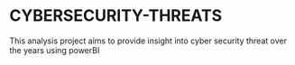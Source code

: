 # CYBERSECURITY-THREATS
This analysis project aims to provide insight into cyber security threat over the years using powerBI
